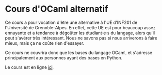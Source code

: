 # Cours d'OCaml alternatif

Ce cours a pour vocation d'être une alternative à l'UE d'INF201 de l'Université de Grenoble-Alpes.
En effet, cette UE est pour beaucoup assez ennuyante et a tendance à dégoûter les étudiant⋅e⋅s du langage, alors qu'il peut s'avérer très intéressant.
Nous ne savons pas si nous arriverons à faire mieux, mais ça ne coûte rien d'essayer.

Ce cours ne couvrira donc que les bases du langage OCaml, et s'adresse principalement aux personnes ayant des bases en Python.

Le cours est en ligne [ici](https://ocaml.gelez.xyz).
